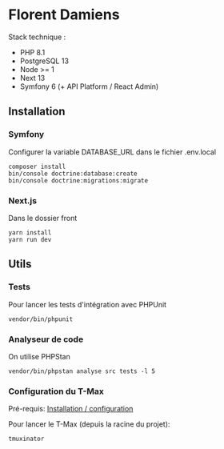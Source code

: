 # Florent Damiens

Stack technique :
- PHP 8.1
- PostgreSQL 13
- Node >= 1
- Next 13
- Symfony 6 (+ API Platform / React Admin)

## Installation

### Symfony
Configurer la variable DATABASE_URL dans le fichier .env.local

```
composer install
bin/console doctrine:database:create
bin/console doctrine:migrations:migrate
```

### Next.js

Dans le dossier front
```
yarn install
yarn run dev
```

## Utils

### Tests

Pour lancer les tests d'intégration avec PHPUnit

```
vendor/bin/phpunit
```

### Analyseur de code

On utilise PHPStan

```
vendor/bin/phpstan analyse src tests -l 5
```

### Configuration du T-Max

Pré-requis: [Installation / configuration](https://gist.github.com/RusHiiii/91c1b3c2fa12e8fbcf1a52e9f40aed55)

Pour lancer le T-Max (depuis la racine du projet):
```
tmuxinator
```
